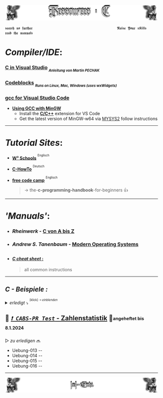 <!--  library to learn C   📓📚  -->
![Lamassu_c](https://github.com/IxI-Enki/IxI-Enki/blob/main/.dev/visual/Lamassu_Ressources_C%20%5B(Kopfzeile)(tiny)%5D.png?raw=true)  

    𝖘𝖊𝖆𝖗𝖈𝖍 𝖓𝖔 𝖋𝖚𝖗𝖙𝖍𝖊𝖗                                       𝕽𝖆𝖎𝖘𝖊 𝖄𝖔𝖚𝖗 𝖘𝕶𝖎𝖑𝖑𝖘                                       𝖗𝖊𝖆𝖉 𝖙𝖍𝖊 𝖒𝖆𝖓𝖚𝖆𝖑𝖘

<!------------------------------------------------------- getting started ------------------------------------------------------->
# ***Compiler/IDE***:  

### [**C in Visual Studio**](https://github.com/IxI-Enki/IxI-Enki/blob/main/.dev/documents/cMitVisualStudio.pdf)  <sub><sub>*Anleitung von Martin PECHAK*</sub></sub> 

### [**Codeblocks**](https://www.codeblocks.org/) <sub><sub>*Runs on Linux, Mac, Windows (uses wxWidgets)*</sub></sub>

### [**gcc for Visual Studio Code**](https://code.visualstudio.com/docs/languages/cpp) 
   - [**Using GCC with MinGW**](https://code.visualstudio.com/docs/cpp/config-mingw)  
     - Install the [**C/C++**](https://marketplace.visualstudio.com/items?itemName=ms-vscode.cpptools) extension for VS Code  
     - Get the latest version of MinGW-w64 via [MYSYS2](https://www.msys2.org/) follow instructions  

---

<!-------------------------------------------------------- getting help -------------------------------------------------------->
# ***Tutorial Sites***:

- [**W³ Schools**](https://www.w3schools.com/c/c_syntax.php) <sup><sup>Englisch</sup></sup>  

- [**C-HowTo**](https://www.c-howto.de/tutorial/) <sup><sup>Deutsch</sup></sup>  

- [**free code camp**](https://www.freecodecamp.org/news/the-c-programming-handbook-for-beginners/) <sup><sup>Englisch</sup></sup>  
   > → the-**c-programming-handbook**-for-beginners 👍
     
     
---

<!-------------------------------------------------------- cheat sheets --------------------------------------------------------->
# ***'Manuals'***:  

- ### ***Rheinwerk*** - [C von A bis Z](https://openbook.rheinwerk-verlag.de/c_von_a_bis_z/)

- ### ***Andrew S. Tanenbaum*** - [Modern Operating Systems](https://github.com/IxI-Enki/IxI-Enki/blob/main/.dev/documents/Andrew%20S.%20Tanenbaum%20-%20Modern%20Operating%20Systems.pdf)

<sub><sup>
---
</sup></sub>
- #### [***C cheat sheet*** :](https://github.com/IxI-Enki/IxI-Enki/blob/main/.dev/documents/%5BC%5D%20Cheat%20Sheet.md)
     > all common instructions 



---

<!-- Übungen -->
## ***C - Beispiele :***
*<details><summary> erledigt*   ⤵  <sup><sup>[klick] ⇢ *einblenden*</sub></sup>    </summary>
<!-- FERTIGE Übungen: -->
- Uebung-001 -- [QuaderBerechner](https://github.com/IxI-Enki/Uebung-cabspr-00) 
- Uebung-002 -- ```übersprungen```
- Uebung-003 -- [Taschenrechner](https://github.com/IxI-Enki/Uebung-cabspr-003) 
- Uebung-004 -- [TaschenrechnerPlus](https://github.com/IxI-Enki/Uebung-cabspr-004) 
- Uebung-005 -- [Temperaturtabelle](https://github.com/IxI-Enki/Uebung-cabspr-005)
- Uebung-006 -- [BruttoNettoRechner](https://github.com/IxI-Enki/Uebung-cabspr-006)
- Uebung-007 -- [BMIRechner](https://github.com/IxI-Enki/Uebung-cabspr-007)
- Uebung-008 -- [Mittelwert](https://github.com/IxI-Enki/Uebung-cabspr-008)
- Uebung-009 -- [Balkendiagramm](https://github.com/IxI-Enki/Uebung-cabspr-009)
- Uebung-010 -- [Ziffernsumme](https://github.com/IxI-Enki/Uebung-cabspr-010)
- Uebung-011 -- [Kaffeemachine](https://github.com/IxI-Enki/Uebung-cabspr-011)
- Uebung-012 -- [Zahlenstatistik ***`❗ Probetest`*** ](https://github.com/IxI-Enki/Uebung-cabspr-012)
---
</details>


<sub><sup>
---
</sup></sub>
##  🤖 [ ***`❗ CABS-PR_Test`***  - Zahlenstatistik](https://github.com/IxI-Enki/Uebung-cabspr-012) 📌<sub><sup>angeheftet bis 8.1.2024</sup></sub>


<!-- NÄCHSTE Übungen -->
▷   *zu erledigen*   🔜
- Uebung-013 --
- Uebung-014 --
- Uebung-015 --
- Uebung-016 --

---  
<!--  🧠by: github.com/IxI-Enki💭  -->
![Lamassu_(x2)](https://github.com/IxI-Enki/IxI-Enki/blob/main/.dev/visual/Lamassu_IxI-Enki%20%5B(Fusszeile)(tiny)%5D.png?raw=true)

<!-- tiny line: 

<sub><sup>
---
</sup></sub>




-->
